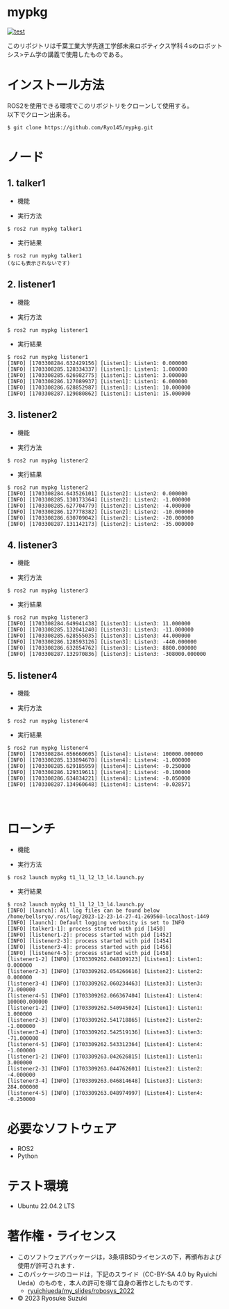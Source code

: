# mypkg
[![test](https://github.com/Ryo145/mypkg/actions/workflows/test1.yml/badge.svg)](https://github.com/Ryo145/mypkg/actions/workflows/test1.yml)

このリポジトリは千葉工業大学先進工学部未来ロボティクス学科４sのロボットシス>テム学の講義で使用したものである。

# インストール方法
ROS2を使用できる環境でこのリポジトリをクローンして使用する。  
以下でクローン出来る。

```
$ git clone https://github.com/Ryo145/mypkg.git
```

# ノード
## 1. talker1
   * 機能

   * 実行方法
   
   ```
   $ ros2 run mypkg talker1
   ```
   
   * 実行結果

   ```
   $ ros2 run mypkg talker1
   (なにも表示されないです)
   ```

## 2. listener1
   * 機能

   * 実行方法

   ```
   $ ros2 run mypkg listener1
   ```

   * 実行結果
   
   ```
   $ ros2 run mypkg listener1
   [INFO] [1703308284.632429156] [Listen1]: Listen1: 0.000000
   [INFO] [1703308285.128334337] [Listen1]: Listen1: 1.000000
   [INFO] [1703308285.626982775] [Listen1]: Listen1: 3.000000
   [INFO] [1703308286.127089937] [Listen1]: Listen1: 6.000000
   [INFO] [1703308286.628852987] [Listen1]: Listen1: 10.000000
   [INFO] [1703308287.129080862] [Listen1]: Listen1: 15.000000
   ```

## 3. listener2
   * 機能

   * 実行方法

   ```
   $ ros2 run mypkg listener2
   ```

   * 実行結果
   
   ```
   $ ros2 run mypkg listener2
   [INFO] [1703308284.643526101] [Listen2]: Listen2: 0.000000
   [INFO] [1703308285.130173364] [Listen2]: Listen2: -1.000000
   [INFO] [1703308285.627704779] [Listen2]: Listen2: -4.000000
   [INFO] [1703308286.127778382] [Listen2]: Listen2: -10.000000
   [INFO] [1703308286.630709042] [Listen2]: Listen2: -20.000000
   [INFO] [1703308287.131142173] [Listen2]: Listen2: -35.000000
   ```

## 4. listener3
   * 機能

   * 実行方法

   ```
   $ ros2 run mypkg listener3
   ```

   * 実行結果
   
   ```
   $ ros2 run mypkg listener3
   [INFO] [1703308284.649941438] [Listen3]: Listen3: 11.000000
   [INFO] [1703308285.132041240] [Listen3]: Listen3: -11.000000
   [INFO] [1703308285.628555035] [Listen3]: Listen3: 44.000000
   [INFO] [1703308286.128593126] [Listen3]: Listen3: -440.000000
   [INFO] [1703308286.632854762] [Listen3]: Listen3: 8800.000000
   [INFO] [1703308287.132970836] [Listen3]: Listen3: -308000.000000
   ```

## 5. listener4
   * 機能

   * 実行方法

   ```
   $ ros2 run mypkg listener4
   ```

   * 実行結果
   
   ```
   $ ros2 run mypkg listener4
   [INFO] [1703308284.656660605] [Listen4]: Listen4: 100000.000000
   [INFO] [1703308285.133894670] [Listen4]: Listen4: -1.000000
   [INFO] [1703308285.629185959] [Listen4]: Listen4: -0.250000
   [INFO] [1703308286.129319611] [Listen4]: Listen4: -0.100000
   [INFO] [1703308286.634834221] [Listen4]: Listen4: -0.050000
   [INFO] [1703308287.134960648] [Listen4]: Listen4: -0.028571
   ```
　
# ローンチ
   * 機能

   * 実行方法
   
   ```
   $ ros2 launch mypkg t1_l1_l2_l3_l4.launch.py
   ```

   * 実行結果
   
   ```
   $ ros2 launch mypkg t1_l1_l2_l3_l4.launch.py
   [INFO] [launch]: All log files can be found below /home/bellsryo/.ros/log/2023-12-23-14-27-41-269560-localhost-1449
   [INFO] [launch]: Default logging verbosity is set to INFO
   [INFO] [talker1-1]: process started with pid [1450]
   [INFO] [listener1-2]: process started with pid [1452]
   [INFO] [listener2-3]: process started with pid [1454]
   [INFO] [listener3-4]: process started with pid [1456]
   [INFO] [listener4-5]: process started with pid [1458]
   [listener1-2] [INFO] [1703309262.048109123] [Listen1]: Listen1: 0.000000
   [listener2-3] [INFO] [1703309262.054266616] [Listen2]: Listen2: 0.000000
   [listener3-4] [INFO] [1703309262.060234463] [Listen3]: Listen3: 71.000000
   [listener4-5] [INFO] [1703309262.066367404] [Listen4]: Listen4: 100000.000000
   [listener1-2] [INFO] [1703309262.540945024] [Listen1]: Listen1: 1.000000
   [listener2-3] [INFO] [1703309262.541718865] [Listen2]: Listen2: -1.000000
   [listener3-4] [INFO] [1703309262.542519136] [Listen3]: Listen3: -71.000000
   [listener4-5] [INFO] [1703309262.543312364] [Listen4]: Listen4: -1.000000
   [listener1-2] [INFO] [1703309263.042626815] [Listen1]: Listen1: 3.000000
   [listener2-3] [INFO] [1703309263.044762601] [Listen2]: Listen2: -4.000000
   [listener3-4] [INFO] [1703309263.046814648] [Listen3]: Listen3: 284.000000
   [listener4-5] [INFO] [1703309263.048974997] [Listen4]: Listen4: -0.250000
   ```

# 必要なソフトウェア
* ROS2  
* Python
 
# テスト環境
* Ubuntu 22.04.2 LTS

# 著作権・ライセンス
* このソフトウェアパッケージは，3条項BSDライセンスの下，再頒布および使用が許可されます． 
* このパッケージのコードは，下記のスライド（CC-BY-SA 4.0 by Ryuichi Ueda）のものを，本人の許可を得て自身の著作としたものです．
  * [ryuichiueda/my_slides/robosys_2022](https://github.com/ryuichiueda/my_slides/tree/master/robosys_2022) 
* © 2023 Ryosuke Suzuki
